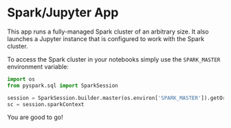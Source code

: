 # Spark/Jupyter App

This app runs a fully-managed Spark cluster of an arbitrary size. It also launches a Jupyter instance that is configured to work with the Spark cluster.

To access the Spark cluster in your notebooks simply use the `SPARK_MASTER` environment variable:

```python
import os
from pyspark.sql import SparkSession

session = SparkSession.builder.master(os.environ['SPARK_MASTER']).getOrCreate()
sc = session.sparkContext
```

You are good to go!